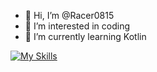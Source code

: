- 👋 Hi, I’m @Racer0815
- 👀 I’m interested in coding
- 🌱 I’m currently learning Kotlin

[![My Skills](https://skillicons.dev/icons?i=arduino,atom,c,cs,cpp,discord,flask,github,raspberrypi,unity,html&perline=6)](https://skillicons.dev)

<!---
Racer0815/Racer0815 is a ✨ special ✨ repository because its `README.md` (this file) appears on your GitHub profile.
You can click the Preview link to take a look at your changes.

--->
